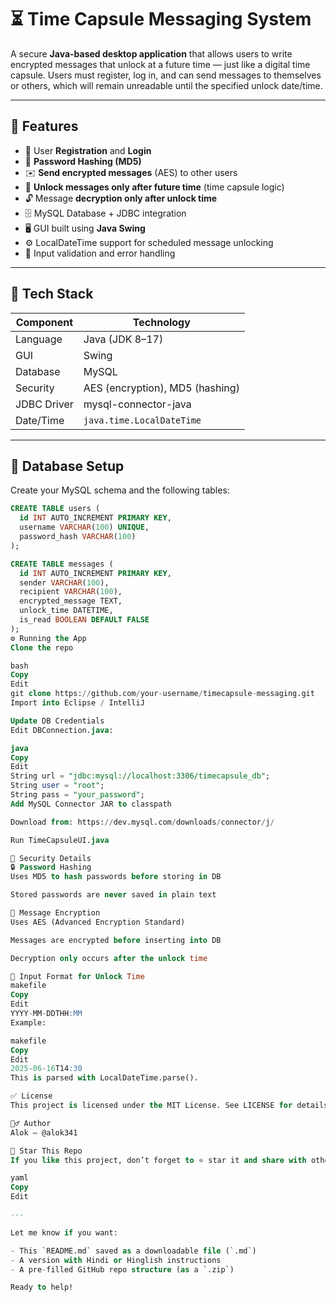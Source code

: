 # ⏳ Time Capsule Messaging System

A secure **Java-based desktop application** that allows users to write encrypted messages that unlock at a future time — just like a digital time capsule. Users must register, log in, and can send messages to themselves or others, which will remain unreadable until the specified unlock date/time.

---

## 🚀 Features

- 👤 User **Registration** and **Login**
- 🔐 **Password Hashing (MD5)**
- ✉️ **Send encrypted messages** (AES) to other users
- 📅 **Unlock messages only after future time** (time capsule logic)
- 🔓 Message **decryption only after unlock time**
- 🗄️ MySQL Database + JDBC integration
- 🖥️ GUI built using **Java Swing**
- ⚙️ LocalDateTime support for scheduled message unlocking
- 🧪 Input validation and error handling

---

## 🧰 Tech Stack

| Component       | Technology              |
|-----------------|--------------------------|
| Language        | Java (JDK 8–17)          |
| GUI             | Swing                    |
| Database        | MySQL                    |
| Security        | AES (encryption), MD5 (hashing) |
| JDBC Driver     | mysql-connector-java     |
| Date/Time       | `java.time.LocalDateTime` |

---

## 🧪 Database Setup

Create your MySQL schema and the following tables:

```sql
CREATE TABLE users (
  id INT AUTO_INCREMENT PRIMARY KEY,
  username VARCHAR(100) UNIQUE,
  password_hash VARCHAR(100)
);

CREATE TABLE messages (
  id INT AUTO_INCREMENT PRIMARY KEY,
  sender VARCHAR(100),
  recipient VARCHAR(100),
  encrypted_message TEXT,
  unlock_time DATETIME,
  is_read BOOLEAN DEFAULT FALSE
);
⚙️ Running the App
Clone the repo

bash
Copy
Edit
git clone https://github.com/your-username/timecapsule-messaging.git
Import into Eclipse / IntelliJ

Update DB Credentials
Edit DBConnection.java:

java
Copy
Edit
String url = "jdbc:mysql://localhost:3306/timecapsule_db";
String user = "root";
String pass = "your_password";
Add MySQL Connector JAR to classpath

Download from: https://dev.mysql.com/downloads/connector/j/

Run TimeCapsuleUI.java

🔐 Security Details
🔒 Password Hashing
Uses MD5 to hash passwords before storing in DB

Stored passwords are never saved in plain text

🔏 Message Encryption
Uses AES (Advanced Encryption Standard)

Messages are encrypted before inserting into DB

Decryption only occurs after the unlock time

📝 Input Format for Unlock Time
makefile
Copy
Edit
YYYY-MM-DDTHH:MM
Example:

makefile
Copy
Edit
2025-06-16T14:30
This is parsed with LocalDateTime.parse().

✅ License
This project is licensed under the MIT License. See LICENSE for details.

🙋‍♂️ Author
Alok – @alok341

🌟 Star This Repo
If you like this project, don’t forget to ⭐ star it and share with others!

yaml
Copy
Edit

---

Let me know if you want:

- This `README.md` saved as a downloadable file (`.md`)
- A version with Hindi or Hinglish instructions
- A pre-filled GitHub repo structure (as a `.zip`)

Ready to help!
